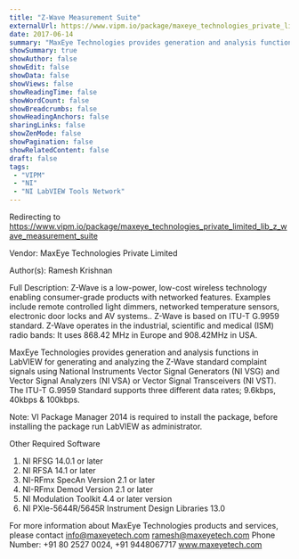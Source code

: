 ```yaml
---
title: "Z-Wave Measurement Suite"
externalUrl: https://www.vipm.io/package/maxeye_technologies_private_limited_lib_z_wave_measurement_suite
date: 2017-06-14
summary: "MaxEye Technologies provides generation and analysis functions in LabVIEW for generating and analyzing the ITU-T G.9959 standard complaint signals using National Instruments Vector Signal Generators (NI VSG) and Vector Signal Analyzers (NI VSA) or Vector Signal Transceivers (NI VST)."
showSummary: true
showAuthor: false
showEdit: false
showData: false
showViews: false
showReadingTime: false
showWordCount: false
showBreadcrumbs: false
showHeadingAnchors: false
sharingLinks: false
showZenMode: false
showPagination: false
showRelatedContent: false
draft: false
tags:
 - "VIPM"
 - "NI"
 - "NI LabVIEW Tools Network"
---
```


Redirecting to https://www.vipm.io/package/maxeye_technologies_private_limited_lib_z_wave_measurement_suite

Vendor: MaxEye Technologies Private Limited

Author(s): Ramesh Krishnan
 
Full Description:
Z-Wave is a low-power, low-cost wireless technology enabling consumer-grade products with networked features. Examples include remote controlled light dimmers, networked temperature sensors, electronic door locks and AV systems.. Z-Wave is based on ITU-T G.9959 standard. Z-Wave operates in the industrial, scientific and medical (ISM) radio bands:  It uses 868.42 MHz in Europe and 908.42MHz in USA.

MaxEye Technologies provides generation and analysis functions in LabVIEW for generating and analyzing the Z-Wave standard complaint signals using National Instruments Vector Signal Generators (NI VSG) and Vector Signal Analyzers (NI VSA) or Vector Signal Transceivers (NI VST). The ITU-T G.9959 Standard supports three different data rates; 9.6kbps, 40kbps & 100kbps.

Note: VI Package Manager 2014 is required to install the package, before installing the package run LabVIEW as administrator.

Other Required Software
1. 	NI RFSG 14.0.1 or later
2.  NI RFSA 14.1 or later
3. 	NI-RFmx SpecAn Version 2.1 or later
4.  NI-RFmx Demod Version 2.1 or later
5. 	NI Modulation Toolkit 4.4 or later version
6. 	NI PXIe-5644R/5645R Instrument Design Libraries 13.0

For more information about MaxEye Technologies products and services, please contact
info@maxeyetech.com
ramesh@maxeyetech.com
Phone Number: +91 80 2527 0024, +91 9448067717
www.maxeyetech.com